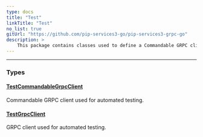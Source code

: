 ```yaml
---
type: docs
title: "Test"
linkTitle: "Test"
no_list: true
gitUrl: "https://github.com/pip-services3-go/pip-services3-grpc-go"
description: >
    This package contains classes used to define a Commandable GRPC client and a GRPC client that can be used for automated testing.
---
```

---
<div class="module-body"> 


### Types

#### [TestCommandableGrpcClient](test_commandable_grpc_client)
Commandable GRPC client used for automated testing.


#### [TestGrpcClient](test_rest_client)
GRPC client used for automated testing.


</div>


